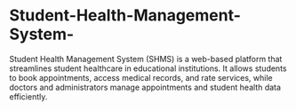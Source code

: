 # Student-Health-Management-System-
Student Health Management System (SHMS) is a web-based platform that streamlines student healthcare in educational institutions. It allows students to book appointments, access medical records, and rate services, while doctors and administrators manage appointments and student health data efficiently.
